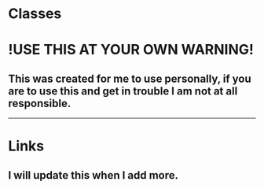 # Classes

# !USE THIS AT YOUR OWN WARNING!

## This was created for me to use personally, if you are to use this and get in trouble I am not at all responsible.
---------------------------------------------------------
# Links



## I will update this when I add more.
